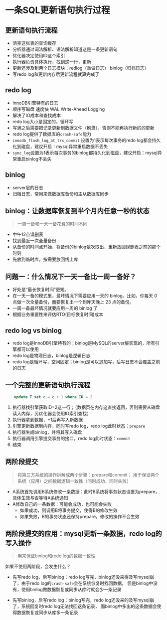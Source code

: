 # 一条SQL更新语句执行过程

## 更新语句执行流程

* 清空这张表的查询缓存
* 分析器通过词法解析、语法解析知道这是一条更新语句
* 优化器决定使用ID这个索引
* 执行器负责具体执行，找到这一行，更新
* 更新还涉及到两个日志模块：redlog（重做日志） binlog（归档日志）
* 写redo log和更新内存后更新流程就算完成了

## redo log

* InnoDB引擎特有的日志
* 顺序写磁盘 速度快 WAL Write-Ahead Logging
* 解决了IO成本和查找成本
* redo log大小是固定的，循环写
* 写满之后需要把记录更新到数据文件（刷盘），否则不能再执行新的的更新
* redo log提供了数据库的`crash-safe`能力
* `innodb_flush_log_at_trx_commit` 设置为1表示每次事务的redo log都会持久化到磁盘，建议开启：mysql异常重启数据不丢失
* `sync_log`设置为1表示每次事务的binlog都持久化到磁盘，建议开启：mysql异常重启binlog不丢失

## binlog

* server层的日志
* 归档日志，常用来做数据库备份和主从数据库同步

## binlog：让数据库恢复到半个月内任意一秒的状态

> 一周一备和一天一备花费的时间不同

* 中午12点误删表
* 找到最近一次全量备份
* 从备份的时间点开始，将备份的binlog依次取出，重新放回误删表之前的那个时刻
* 先放到临时库，按需要放回线上库

## 问题一：什么情况下一天一备比一周一备好？

* 好处是“最长恢复时间”更短。
* 在一天一备的模式里，最坏情况下需要应用一天的 binlog。比如，你每天 0 点做一次全量备份，而要恢复出一个到昨天晚上 23 点的备份。
* 一周一备最坏情况就要应用一周的 binlog 了
* 根据业务重要性来评估RTO(目标恢复时间)成本

## redo log vs binlog

* redo log是InnoDB引擎特有的；binlog是MySQL的server层实现的，所有引擎都可以使用
* redo log是物理日志，binlog是逻辑日志
* redo log是循环写，空间固定；binlog是可以追加写，后写日志不会覆盖之前的日志
  
## 一个完整的更新语句执行流程

```sql
    update T set c = c + 1 where ID = 2
```

1. 执行器找引擎获取ID=2这一行；（数据页在内存这直接返回，否则需要从磁盘读入内存，另优化器会使用ID索引查找）
2. 执行器拿到数据，+1后再写入新数据
3. 引擎更新数据到内存，同时写redo log，redo log此时状态：`prepare`
4. 执行器生成binlog，并将其写入磁盘
5. 执行器调用引擎提交事务的接口，redo log此时状态：`commit`
6. 结束

## 两阶段提交

> 将第三方系统的操作拆解成两个步骤：prepare和commit；
> 用于保证两个系统（应用）之间数据逻辑一致性（同时成功，同时失败）

* A系统首先调用B系统修改一条数据：此时B系统将事务状态设置为prepare，具体生效与否等待A系统通知
* A修改自己的一条数据：可能会成功，也可能会失败
  * 如果成功，则调用B将事务提交，使得B的修改生效
  * 如果失败，B的事务状态还保持prepare，修改的操作不会生效

## 两阶段提交的应用：mysql更新一条数据，redo log的写入操作

> 用来保证binlog和redo log的数据一致性

如果不使用两阶段，会发生什么？

* 先写redo log，后写binlog：redo log写完，binlog还没来得及写mysql崩了，由于redo log的`crash-safe`会在系统恢复时找回数据，
  但是binlog中没有，使用binlog做数据恢复或同步从库时就会少一条记录

* 先写binlog，后写redo log：binlog写完，redo log还没来的及写mysql崩了，系统回复时redo log无法找回这条记录，
  而binlog中多出的这条数据会使得数据恢复或同步从库多一条记录


